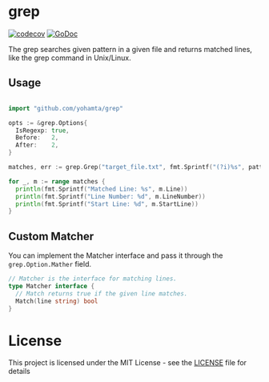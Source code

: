 # grep

[![codecov](https://codecov.io/gh/yohamta/grep/branch/main/graph/badge.svg)](https://codecov.io/gh/yohamta/grep)
[![GoDoc](https://pkg.go.dev/badge/github.com/yohamta/grep)](https://pkg.go.dev/github.com/yohamta/grep)

The grep searches given pattern in a given file and returns matched lines, like the grep command in Unix/Linux.

## Usage

```go

import "github.com/yohamta/grep"

opts := &grep.Options{
  IsRegexp: true,
  Before:   2,
  After:    2,
}

matches, err := grep.Grep("target_file.txt", fmt.Sprintf("(?i)%s", pattern), opts)

for _, m := range matches {
  println(fmt.Sprintf("Matched Line: %s", m.Line))
  println(fmt.Sprintf("Line Number: %d", m.LineNumber))
  println(fmt.Sprintf("Start Line: %d", m.StartLine))
}
```

## Custom Matcher

You can implement the Matcher interface and pass it through the `grep.Option.Mather` field.

```go
// Matcher is the interface for matching lines.
type Matcher interface {
  // Match returns true if the given line matches.
  Match(line string) bool
}
```

# License

This project is licensed under the MIT License - see the [LICENSE](LICENSE) file for details
